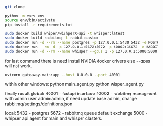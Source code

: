 ```bash
git clone
```
```bash
python -m venv env
source env/bin/activate
pip install -r requirements.txt
```

```bash
sudo docker build whiper/wishperX-api -t whisper:latest
sudo docker build rabbitmq -t rabbit:castom
sudo docker run -d --rm --name postgres -p 127.0.0.1:5430:5432 -e POSTGRES_USER=postgres -e POSTGRES_PASSSWORD=postgres postgres:latest
sudo docker run --rm -d -p 127.0.0.1:5672:5672 -p 40002:15672 -e RABBITMQ_DEFAULT_USER=admin -e RABBITMQ_DEFAULT_PASS=admin --name rabbit rabbit:custom
sudo docker run -d --rm --name whisper --gpus 1 -p 127.0.0.1:5000:5000 whisper:latest
```
for last command there is need install NVIDIA docker drivers else --gpus will not work.

```bash
uvicorn gateaway.main:app --host 0.0.0.0 --port 40001
```

within other windows:
python main_agent.py
python wisper_agent.py

finally result global:
40001 - fastapi interface
40002 - rabbitmq managment with admin user admin:admin, if need update base admin, change rabbitmq/settings/definitions.json

local:
5432 - postgres
5672 - rabbitmq queue default exchange
5000 - whipser api
agent for main and whisper clasters.
